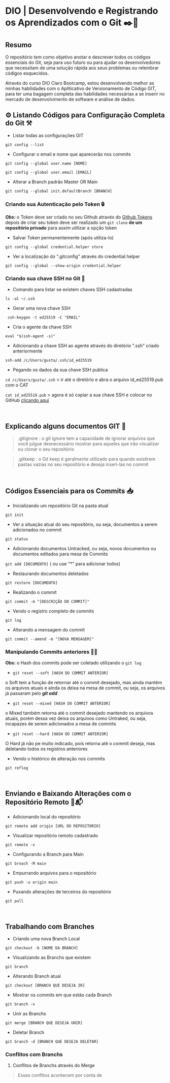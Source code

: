# DIO | Desenvolvendo e Registrando os Aprendizados com o Git  ✒️📒

## Resumo

O repositório tem como objetivo anotar e descrever todos os códigos essenciais do Git, seja para uso futuro ou para ajudar os desenvolvedores que necessitam de uma solução rápida aos seus problemas ou relembrar códigos esquecidos.

Através do curso DIO Claro Bootcamp, estou desenvolvendo melhor as minhas habilidades com o Apliticativo de Versionamento de Código GIT, para ter uma bagagem completa das habilidades necessárias a se inserir no mercado de desenvolvimento de software e análise de dados.


##  ⚙️ Listando Códigos para Configuração Completa do Git ⚒️

- Listar todas as configurações GIT

``git config --list``

- Configurar o email e nome que aparecerão nos commits

``git config --global user.name [NOME]``

``git config --global user.email [EMAIL]``


- Alterar a Branch padrão Master OR Main

``git config --global init.defaultBranch [BRANCH]``


### Criando sua Autenticação pelo Token 🔒

***Obs:*** o Token deve ser criado no seu Github através do [Github Tokens](https://github.com/settings/tokens) depois de criar seu token deve ser realizado um ``git clone`` **de um repositório privado** para assim utilizar a opção token

- Salvar Token permanentemente (após utiliza-lo)

``git config --global credential.helper store``

- Ver a localização do ".gitconfig" através do credential.helper

``git config --global --show-origin credential.helper``


### Criando sua chave SSH no Git 🔑

- Comando para listar se existem chaves SSH cadastradas

``ls -al ~/.ssh``

- Gerar uma nova chave SSH

`` ssh-keygen -t ed25519 -C "EMAIL"``

- Cria o agente da chave SSH

``eval "$(ssh-agent -s)"``

- Adicionando a chave SSH ao agente através do diretório ".ssh" criado anteriormente

``ssh-add /c/Users/gusta/.ssh/id_ed25519``

- Pegando os dados da sua chave SSH publica

``cd /c/Users/gusta/.ssh`` > ir até o diretório e abra o arquivo id_ed25519.pub com o CAT

``cat id_ed25519.pub`` > agora é só copiar a sua chave SSH e colocar no GitHub [clicando aqui](https://github.com/settings/keys)

<br>

## Explicando alguns documentos GIT 📃
> .gitignore : o git ignore tem a capacidade de ignorar arquivos que você julgue desnecessário mostrar para aqueles que irão visualizar ou clonar o seu repositório

> .gitkeep : o Git keep é geralmente utilizado para quando existirem pastas vazias no seu repositório e deseja inseri-las no commit

<br>

## Códigos Essenciais para os Commits 📥

- Inicializando um repositório Git na pasta atual

``git init``

- Ver a situação atual do seu repositório, ou seja, documentos a serem adicionados no commit

``git status``

- Adicionando documentos Untracked, ou seja, novos documentos ou documentos editados para mesa de Commits

``git add [DOCUMENTO]`` ( ou use "*" para adicionar todos)

- Restaurando documentos deletados

``git restore [DOCUMENTO]``

- Realizando o commit

``git commit -m "[DESCRIÇÃO DO COMMIT]"``

- Vendo  o registro completo de commits

``git log``

- Alterando a mensagem do commit

``git commit --amend -m "[NOVA MENSAGEM]"``



### Manipulando Commits anteriores 📝🌀

**Obs:** o Hash dos commits pode ser coletado utilizando o ``git log`` 

*  ``git reset --soft [HASH DO COMMIT ANTERIOR] ``

o Soft tem a função de retornar até o commit desejado, mas ainda mantém os arquivos atuais e ainda os deixa na mesa de commit, ou seja, os arquivos já passaram pelo ***git add***

* ``git reset --mixed [HASH DO COMMIT ANTERIOR] ``

o Mixed também retorna até o commit desejado mantendo os arquivos atuais, porém dessa vez deixa os arquivos como Untraked, ou seja, incapazes de serem adicionados a mesa de commits

* ``git reset --hard [HASH DO COMMIT ANTERIOR]`` 

 O Hard já não pe muito indicado, pois retorna até o commit deseja, mas deletando todos os registros anteriores

- Vendo o histórico de alteração nos commits

``git reflog``

<br>

## Enviando e Baixando Alterações com o Repositório Remoto 📨📬


- Adicionando local do repositório

``git remote add origin [URL DO REPOSITORIO]``

- Visualizar repositório remoto cadastrado

``git remote -v``

- Configurando a Branch para Main

``git brnach -M main``

- Empurrando arquivos para o repositório

``git push -u origin main``

- Puxando alterações de terceiros do repositório

``git pull``

<br>

## Trabalhando com Branches

- Criando uma nova Branch Local

``git checkout -b [NOME DA BRANCH]``

- Visualizando as Branchs que existem

``git branch``

- Alterando Branch atual

``git checkout [BRANCH QUE DESEJA IR]``

- Mostrar os commits em que estão cada Branch

``git branch -v``

- Unir as Branchs 

``git merge [BRANCH QUE DESEJA UNIR]``

- Deletar Branch

``git branch -d [BRANCH QUE DESEJA DELETAR]``


### Conflitos com Branchs

1. Conflitos de Branchs através do Merge
> Esses conflitos acontecem por conta de






